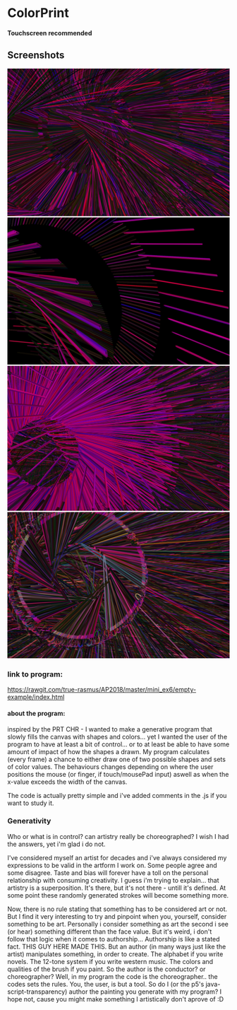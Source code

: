 # ColorPrint
#### Touchscreen recommended

## Screenshots
![image](https://github.com/true-rasmus/AP2018/blob/master/mini_ex6/Udklip1.PNG)
![image](https://github.com/true-rasmus/AP2018/blob/master/mini_ex6/Udklip2.PNG)
![image](https://github.com/true-rasmus/AP2018/blob/master/mini_ex6/Udklip3.PNG)
![image](https://github.com/true-rasmus/AP2018/blob/master/mini_ex6/Udklip4.PNG)


### link to program:
https://rawgit.com/true-rasmus/AP2018/master/mini_ex6/empty-example/index.html


#### about the program:
inspired by the PRT CHR - I wanted to make a generative program that slowly fills the canvas with shapes and colors... yet I wanted the user of the program to have at least a bit of control... or to at least be able to have some amount of impact of how the shapes a drawn.
My program calculates (every frame) a chance to either draw one of two possible shapes and sets of color values. The behaviours changes depending on where the user positions the mouse (or finger, if touch/mousePad input) aswell as when the x-value exceeds the width of the canvas.

The code is actually pretty simple and i've added comments in the .js if you want to study it.


### Generativity

Who or what is in control? can artistry really be choreographed?
I wish I had the answers, yet i'm glad i do not.

I've considered myself an artist for decades and i've always considered my expressions to be valid in the artform I work on. Some people agree and some disagree. Taste and bias will forever have a toll on the personal relationship with consuming creativity. I guess i'm trying to explain... that artistry is a superposition. It's there, but it's not there - untill it's defined. At some point these randomly generated strokes will become something more.

Now, there is no rule stating that something has to be considered art or not. But I find it very interesting to try and pinpoint when you, yourself, consider something to be art. Personally i consider something as art the second i see (or hear) something different than the face value. 
But it's weird, i don't follow that logic when it comes to authorship... 
Authorship is like a stated fact. THIS GUY HERE MADE THIS. But an author (in many ways just like the artist) manipulates something, in order to create. The alphabet if you write novels. The 12-tone system if you write western music. The colors and qualities of the brush if you paint. So the author is the conductor? or choreographer? Well, in my program the code is the choreographer.. the codes sets the rules. You, the user, is but a tool. So do I (or the p5's java-script-transparency) author the painting you generate with my program? I hope not, cause you might make something I artistically don't aprove of :D
